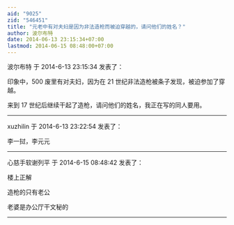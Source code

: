 ```yaml
---
aid: "9025"
zid: "546451"
title: "元老中有对夫妇是因为非法造枪而被迫穿越的，请问他们的姓名？"
author: 波尔布特
date: 2014-06-13 23:15:34+07:00
lastmod: 2014-06-15 08:48:00+07:00
---
```


波尔布特 于 2014-6-13 23:15:34 发表了：

印象中，500 废里有对夫妇，因为在 21 世纪非法造枪被条子发现，被迫参加了穿越。

来到 17 世纪后继续干起了造枪，请问他们的姓名，我正在写的同人要用。

---

xuzhilin 于 2014-6-13 23:22:54 发表了：

李一挝，李元元

---

心慈手软谢列平 于 2014-6-15 08:48:42 发表了：

楼上正解

造枪的只有老公

老婆是办公厅干文秘的

---
